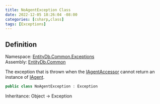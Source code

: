 ```yaml
---
title: NoAgentException Class
date: 2022-12-05 18:26:04 -08:00
categories: [csharp,class]
tags: [Exceptions]
---
```


## Definition
Namespace: <a href='/posts/csharp.namespace.entitydb.common.exceptions/'>EntityDb.Common.Exceptions</a><br />
Assembly: <a href='/posts/csharp.assembly.entitydb.common/'>EntityDb.Common</a><br />

The exception that is thrown when the <a href='/posts/csharp.interface.entitydb.abstractions.agents.iagentaccessor/'>IAgentAccessor</a> cannot return an instance of
<a href='/posts/csharp.interface.entitydb.abstractions.agents.iagent/'>IAgent</a>.

```cs
public class NoAgentException : Exception
```
Inheritance: Object &rarr; Exception
